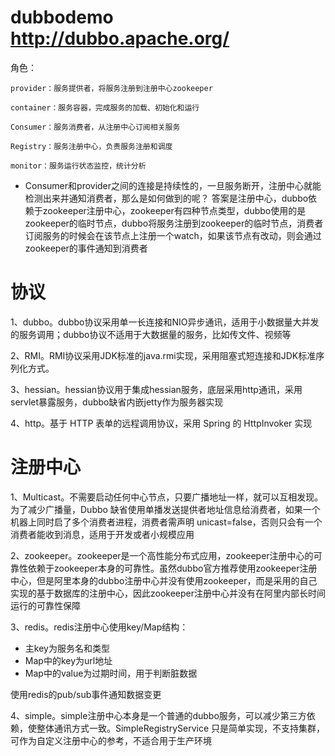 # dubbodemo   http://dubbo.apache.org/

角色：
	
	provider：服务提供者，将服务注册到注册中心zookeeper
	
	container：服务容器，完成服务的加载、初始化和运行
	
	Consumer：服务消费者，从注册中心订阅相关服务
	
	Registry：服务注册中心，负责服务注册和调度
	
	monitor：服务运行状态监控，统计分析
		

* Consumer和provider之间的连接是持续性的，一旦服务断开，注册中心就能检测出来并通知消费者，那么是如何做到的呢？
答案是注册中心，dubbo依赖于zookeeper注册中心，zookeeper有四种节点类型，dubbo使用的是zookeeper的临时节点，dubbo将服务注册到zookeeper的临时节点，消费者订阅服务的时候会在该节点上注册一个watch，如果该节点有改动，则会通过zookeeper的事件通知到消费者

# 协议
1、dubbo。dubbo协议采用单一长连接和NIO异步通讯，适用于小数据量大并发的服务调用；dubbo协议不适用于大数据量的服务，比如传文件、视频等

2、RMI。RMI协议采用JDK标准的java.rmi实现，采用阻塞式短连接和JDK标准序列化方式。

3、hessian。hessian协议用于集成hessian服务，底层采用http通讯，采用servlet暴露服务，dubbo缺省内嵌jetty作为服务器实现

4、http。基于 HTTP 表单的远程调用协议，采用 Spring 的 HttpInvoker 实现

# 注册中心

1、Multicast。不需要启动任何中心节点，只要广播地址一样，就可以互相发现。为了减少广播量，Dubbo 缺省使用单播发送提供者地址信息给消费者，如果一个机器上同时启了多个消费者进程，消费者需声明 unicast=false，否则只会有一个消费者能收到消息，适用于开发或者小规模应用

2、zookeeper。zookeeper是一个高性能分布式应用，zookeeper注册中心的可靠性依赖于zookeeper本身的可靠性。虽然dubbo官方推荐使用zookeeper注册中心，但是阿里本身的dubbo注册中心并没有使用zookeeper，而是采用的自己实现的基于数据库的注册中心，因此zookeeper注册中心并没有在阿里内部长时间运行的可靠性保障

3、redis。redis注册中心使用key/Map结构：
* 主key为服务名和类型
* Map中的key为url地址
* Map中的value为过期时间，用于判断脏数据

使用redis的pub/sub事件通知数据变更

4、simple。simple注册中心本身是一个普通的dubbo服务，可以减少第三方依赖，使整体通讯方式一致。SimpleRegistryService 只是简单实现，不支持集群，可作为自定义注册中心的参考，不适合用于生产环境


	
